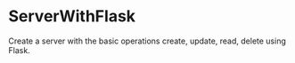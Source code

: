 # ServerWithFlask
Create a server with the basic operations create, update, read, delete using Flask.
